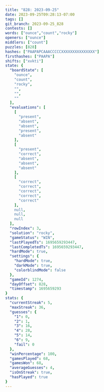 ```yaml
---
title: "828: 2023-09-25"
date: 2023-09-25T09:28:13-07:00
tags: []
git_branch: 2023-09-25_828
contests: []
words: ["ounce","count","rocky"]
openers: ["ounce"]
middlers: ["count"]
puzzles: [828]
hashes: ["PAAPAPCAAACCCCCXXXXXXXXXXXXXXX"]
firsthashes: ["PAAPA"]
shifts: ["xvkti"]
state: {
  "boardState": [
    "ounce",
    "count",
    "rocky",
    "",
    "",
    ""
  ],
  "evaluations": [
    [
      "present",
      "absent",
      "absent",
      "present",
      "absent"
    ],
    [
      "present",
      "correct",
      "absent",
      "absent",
      "absent"
    ],
    [
      "correct",
      "correct",
      "correct",
      "correct",
      "correct"
    ],
    null,
    null,
    null
  ],
  "rowIndex": 3,
  "solution": "rocky",
  "gameStatus": "WIN",
  "lastPlayedTs": 1695659293447,
  "lastCompletedTs": 1695659293447,
  "hardMode": true,
  "settings": {
    "hardMode": true,
    "darkMode": true,
    "colorblindMode": false
  },
  "gameId": 1274,
  "dayOffset": 828,
  "timestamp": 1695659293
}
stats: {
  "currentStreak": 5,
  "maxStreak": 36,
  "guesses": {
    "1": 0,
    "2": 1,
    "3": 16,
    "4": 28,
    "5": 14,
    "6": 9,
    "fail": 0
  },
  "winPercentage": 100,
  "gamesPlayed": 68,
  "gamesWon": 68,
  "averageGuesses": 4,
  "isOnStreak": true,
  "hasPlayed": true
}
---
```

<!-- more -->
